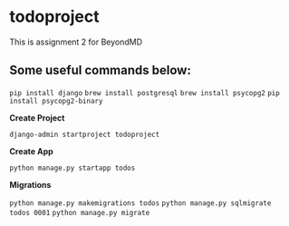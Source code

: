 # todoproject
This is assignment 2 for BeyondMD

## Some useful commands below:

`pip install django`
`brew install postgresql`
`brew install psycopg2`
`pip install psycopg2-binary`


**Create Project**

`django-admin startproject todoproject`


**Create App**

`python manage.py startapp todos`


**Migrations**

`python manage.py makemigrations todos`
`python manage.py sqlmigrate todos 0001`
`python manage.py migrate`
